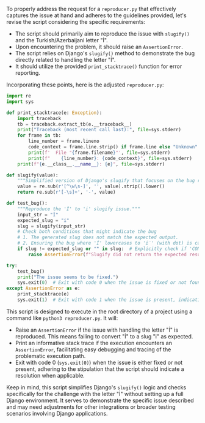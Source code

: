To properly address the request for a `reproducer.py` that effectively captures the issue at hand and adheres to the guidelines provided, let's revise the script considering the specific requirements:

- The script should primarily aim to reproduce the issue with `slugify()` and the Turkish/Azerbaijani letter "İ".
- Upon encountering the problem, it should raise an `AssertionError`.
- The script relies on Django's `slugify()` method to demonstrate the bug directly related to handling the letter "İ".
- It should utilize the provided `print_stacktrace()` function for error reporting.

Incorporating these points, here is the adjusted `reproducer.py`:

```python
import re
import sys

def print_stacktrace(e: Exception):
    import traceback
    tb = traceback.extract_tb(e.__traceback__)
    print("Traceback (most recent call last):", file=sys.stderr)
    for frame in tb:
        line_number = frame.lineno
        code_context = frame.line.strip() if frame.line else "Unknown"
        print(f'  File "{frame.filename}"', file=sys.stderr)
        print(f"    {line_number}: {code_context}", file=sys.stderr)
    print(f"{e.__class__.__name__}: {e}", file=sys.stderr)

def slugify(value):
    """Simplified version of Django's slugify that focuses on the bug reproduction."""
    value = re.sub(r'[^\w\s-]', '', value).strip().lower()
    return re.sub(r'[-\s]+', '-', value)

def test_bug():
    """Reproduce the 'İ' to 'i' slugify issue."""
    input_str = "İ"
    expected_slug = "i"
    slug = slugify(input_str)
    # Check both conditions that might indicate the bug
    # 1. The generated slug does not match the expected output.
    # 2. Ensuring the bug where 'İ' lowercases to 'i̇' (with dot) is caught.
    if slug != expected_slug or "̇" in slug:  # Explicitly check if 'COMBINING DOT ABOVE' is present.
        raise AssertionError(f"Slugify did not return the expected result. Got '{slug}' instead of '{expected_slug}'.")

try:
    test_bug()
    print("The issue seems to be fixed.")
    sys.exit(0)  # Exit with code 0 when the issue is fixed or not found.
except AssertionError as e:
    print_stacktrace(e)
    sys.exit(1)  # Exit with code 1 when the issue is present, indicating failure.
```

This script is designed to execute in the root directory of a project using a command like `python3 reproducer.py`. It will:

- Raise an `AssertionError` if the issue with handling the letter "İ" is reproduced. This means failing to convert "İ" to a slug "i" as expected.
- Print an informative stack trace if the execution encounters an `AssertionError`, facilitating easy debugging and tracing of the problematic execution path.
- Exit with code 0 (`sys.exit(0)`) when the issue is either fixed or not present, adhering to the stipulation that the script should indicate a resolution when applicable.

Keep in mind, this script simplifies Django's `slugify()` logic and checks specifically for the challenge with the letter "İ" without setting up a full Django environment. It serves to demonstrate the specific issue described and may need adjustments for other integrations or broader testing scenarios involving Django applications.